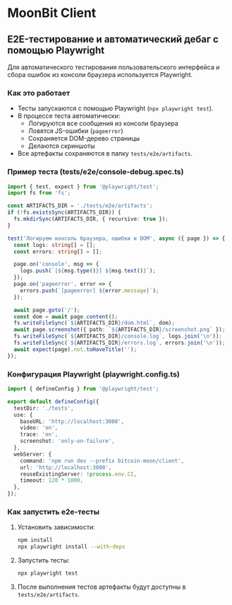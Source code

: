 # MoonBit Client

## E2E-тестирование и автоматический дебаг с помощью Playwright

Для автоматического тестирования пользовательского интерфейса и сбора ошибок из консоли браузера используется Playwright.

### Как это работает
- Тесты запускаются с помощью Playwright (`npx playwright test`).
- В процессе теста автоматически:
  - Логируются все сообщения из консоли браузера
  - Ловятся JS-ошибки (`pageerror`)
  - Сохраняется DOM-дерево страницы
  - Делаются скриншоты
- Все артефакты сохраняются в папку `tests/e2e/artifacts`.

### Пример теста (tests/e2e/console-debug.spec.ts)
```ts
import { test, expect } from '@playwright/test';
import fs from 'fs';

const ARTIFACTS_DIR = './tests/e2e/artifacts';
if (!fs.existsSync(ARTIFACTS_DIR)) {
  fs.mkdirSync(ARTIFACTS_DIR, { recursive: true });
}

test('Логируем консоль браузера, ошибки и DOM', async ({ page }) => {
  const logs: string[] = [];
  const errors: string[] = [];

  page.on('console', msg => {
    logs.push(`[${msg.type()}] ${msg.text()}`);
  });
  page.on('pageerror', error => {
    errors.push(`[pageerror] ${error.message}`);
  });

  await page.goto('/');
  const dom = await page.content();
  fs.writeFileSync(`${ARTIFACTS_DIR}/dom.html`, dom);
  await page.screenshot({ path: `${ARTIFACTS_DIR}/screenshot.png` });
  fs.writeFileSync(`${ARTIFACTS_DIR}/console.log`, logs.join('\n'));
  fs.writeFileSync(`${ARTIFACTS_DIR}/errors.log`, errors.join('\n'));
  await expect(page).not.toHaveTitle('');
});
```

### Конфигурация Playwright (playwright.config.ts)
```ts
import { defineConfig } from '@playwright/test';

export default defineConfig({
  testDir: './tests',
  use: {
    baseURL: 'http://localhost:3000',
    video: 'on',
    trace: 'on',
    screenshot: 'only-on-failure',
  },
  webServer: {
    command: 'npm run dev --prefix bitcoin-moon/client',
    url: 'http://localhost:3000',
    reuseExistingServer: !process.env.CI,
    timeout: 120 * 1000,
  },
});
```

### Как запустить e2e-тесты
1. Установить зависимости:
   ```bash
   npm install
   npx playwright install --with-deps
   ```
2. Запустить тесты:
   ```bash
   npx playwright test
   ```
3. После выполнения тестов артефакты будут доступны в `tests/e2e/artifacts`. 